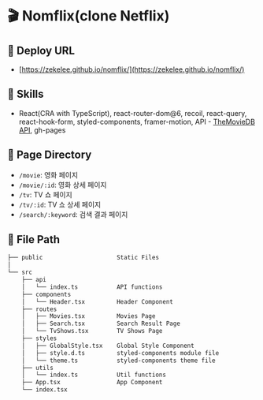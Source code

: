 # 🎬 Nomflix(clone Netflix)

## 📌 Deploy URL

- [https://zekelee.github.io/nomflix/](https://zekelee.github.io/nomflix/)

## 📌 Skills

- React(CRA with TypeScript), react-router-dom@6, recoil, react-query, react-hook-form, styled-components, framer-motion, API - [TheMovieDB API](https://www.themoviedb.org/settings/api?language=ko), gh-pages

## 📌 Page Directory

- `/movie`: 영화 페이지
- `/movie/:id`: 영화 상세 페이지
- `/tv`: TV 쇼 페이지
- `/tv/:id`: TV 쇼 상세 페이지
- `/search/:keyword`: 검색 결과 페이지

## 📌 File Path

```bash
├── public                     Static Files
│
└── src
    ├── api
    │   └── index.ts           API functions
    ├── components
    │   └── Header.tsx         Header Component
    ├── routes
    │   ├── Movies.tsx         Movies Page
    │   ├── Search.tsx         Search Result Page
    │   └── TvShows.tsx        TV Shows Page
    ├── styles
    │   ├── GlobalStyle.tsx    Global Style Component
    │   ├── style.d.ts         styled-components module file
    │   └── theme.ts           styled-components theme file
    ├── utils
    │   └── index.ts           Util functions
    ├── App.tsx                App Component
    └── index.tsx
```
